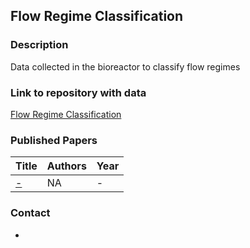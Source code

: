 ## Flow Regime Classification

### Description
Data collected in the bioreactor to classify flow regimes

### Link to repository with data
[Flow Regime Classification](https://keen.zih.tu-dresden.de/dataset.xhtml?persistentId=doi:10.57826/KEEN/QY2FAE)

### Published Papers

| Title    | Authors       | Year |
|:-|:-|:-|
|[-](https://) | NA | - |


### Contact
-
